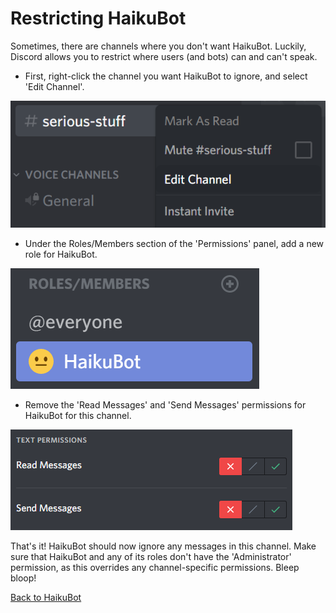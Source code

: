 # Restricting HaikuBot

Sometimes, there are channels where you don't want HaikuBot. Luckily, Discord allows you to restrict where users (and bots) can and can't speak.

- First, right-click the channel you want HaikuBot to ignore, and select 'Edit Channel'.

![Edit Channel](/assets/img/edit_channel.png)

- Under the Roles/Members section of the 'Permissions' panel, add a new role for HaikuBot.

![HaikuBot Channel Role](/assets/img/haiku_channel.png)

- Remove the 'Read Messages' and 'Send Messages' permissions for HaikuBot for this channel.

![Channel Role Settings](/assets/img/channel_settings.png)

That's it! HaikuBot should now ignore any messages in this channel. Make sure that HaikuBot and any of its roles don't have the 'Administrator' permission, as this overrides any channel-specific permissions. Bleep bloop!

<div class="button-row">
    <a class="button button-haiku" href="/haikubot/">
        Back to HaikuBot
    </a>
</div>